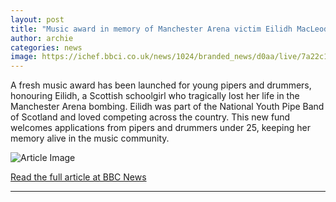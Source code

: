 ```yaml
---
layout: post
title: "Music award in memory of Manchester Arena victim Eilidh MacLeod"
author: archie
categories: news
image: https://ichef.bbci.co.uk/news/1024/branded_news/d0aa/live/7a22c190-8710-11f0-9cf6-cbf3e73ce2b9.jpg
---
```

A fresh music award has been launched for young pipers and drummers, honouring Eilidh, a Scottish schoolgirl who tragically lost her life in the Manchester Arena bombing. Eilidh was part of the National Youth Pipe Band of Scotland and loved competing across the country. This new fund welcomes applications from pipers and drummers under 25, keeping her memory alive in the music community.

![Article Image](https://ichef.bbci.co.uk/news/1024/branded_news/d0aa/live/7a22c190-8710-11f0-9cf6-cbf3e73ce2b9.jpg)

[Read the full article at BBC News](https://www.bbc.com/news/articles/cpqvr0z1l4lo?at_medium=RSS&at_campaign=rss)

---

